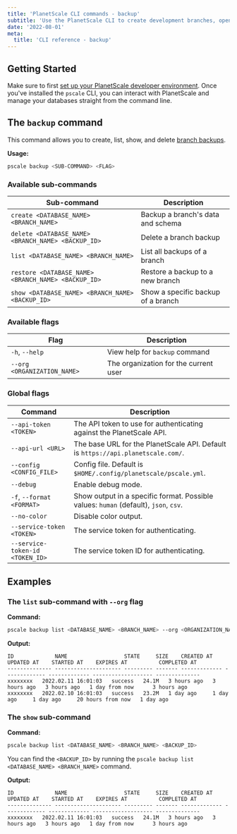 ```yaml
---
title: 'PlanetScale CLI commands - backup'
subtitle: 'Use the PlanetScale CLI to create development branches, open deploy requests, and make non-blocking schema changes directly from your terminal.'
date: '2022-08-01'
meta:
  title: 'CLI reference - backup'
---
```


## Getting Started

Make sure to first [set up your PlanetScale developer environment](/docs/concepts/planetscale-environment-setup). Once you've installed the `pscale` CLI, you can interact with PlanetScale and manage your databases straight from the command line.

## The `backup` command

This command allows you to create, list, show, and delete [branch backups](/docs/concepts/back-up-and-restore).

**Usage:**

```bash
pscale backup <SUB-COMMAND> <FLAG>
```

### Available sub-commands

| **Sub-command**                                     | **Description**                    |
| --------------------------------------------------- | ---------------------------------- |
| `create <DATABASE_NAME> <BRANCH_NAME>`              | Backup a branch's data and schema  |
| `delete <DATABASE_NAME> <BRANCH_NAME> <BACKUP_ID>`  | Delete a branch backup             |
| `list <DATABASE_NAME> <BRANCH_NAME>`                | List all backups of a branch       |
| `restore <DATABASE_NAME> <BRANCH_NAME> <BACKUP_ID>` | Restore a backup to a new branch   |
| `show <DATABASE_NAME> <BRANCH_NAME> <BACKUP_ID>`    | Show a specific backup of a branch |

### Available flags

| **Flag**                    | **Description**                       |
| --------------------------- | ------------------------------------- |
| `-h`, `--help`              | View help for `backup` command        |
| `--org <ORGANIZATION_NAME>` | The organization for the current user |

### Global flags

| **Command** | **Description** |
| --- | --- |
| `--api-token <TOKEN>` | The API token to use for authenticating against the PlanetScale API. |
| `--api-url <URL>` | The base URL for the PlanetScale API. Default is `https://api.planetscale.com/`. |
| `--config <CONFIG_FILE>` | Config file. Default is `$HOME/.config/planetscale/pscale.yml`. |
| `--debug` | Enable debug mode. |
| `-f`, `--format <FORMAT>` | Show output in a specific format. Possible values: `human` (default), `json`, `csv`. |
| `--no-color` | Disable color output. |
| `--service-token <TOKEN>` | The service token for authenticating. |
| `--service-token-id <TOKEN_ID>` | The service token ID for authenticating. |

## Examples

### The `list` sub-command with `--org` flag

**Command:**

```bash
pscale backup list <DATABASE_NAME> <BRANCH_NAME> --org <ORGANIZATION_NAME>
```

**Output:**

```
ID             NAME                  STATE     SIZE    CREATED AT    UPDATED AT    STARTED AT    EXPIRES AT          COMPLETED AT
-------------- --------------------- --------- ------- ------------- ------------- ------------- ------------------- --------------
xxxxxxxx   2022.02.11 16:01:03   success   24.1M   3 hours ago   3 hours ago   3 hours ago   1 day from now      3 hours ago
xxxxxxxx   2022.02.10 16:01:03   success   23.2M   1 day ago     1 day ago     1 day ago     20 hours from now   1 day ago
```

### The `show` sub-command

**Command:**

```bash
pscale backup list <DATABASE_NAME> <BRANCH_NAME> <BACKUP_ID>
```

You can find the `<BACKUP_ID>` by running the `pscale backup list <DATABASE_NAME> <BRANCH_NAME>` command.

**Output:**

```
ID             NAME                  STATE     SIZE    CREATED AT    UPDATED AT    STARTED AT    EXPIRES AT          COMPLETED AT
-------------- --------------------- --------- ------- ------------- ------------- ------------- ------------------- --------------
xxxxxxxx   2022.02.11 16:01:03   success   24.1M   3 hours ago   3 hours ago   3 hours ago   1 day from now      3 hours ago
```
